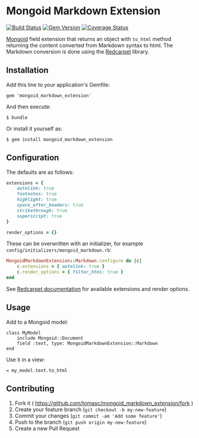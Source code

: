 # Mongoid Markdown Extension

[![Build Status](https://travis-ci.org/tomasc/mongoid_markdown_extension.svg)](https://travis-ci.org/tomasc/mongoid_markdown_extension) [![Gem Version](https://badge.fury.io/rb/mongoid_markdown_extension.svg)](http://badge.fury.io/rb/mongoid_markdown_extension) [![Coverage Status](https://img.shields.io/coveralls/tomasc/mongoid_markdown_extension.svg)](https://coveralls.io/r/tomasc/mongoid_markdown_extension)

[Mongoid](https://github.com/mongoid/mongoid) field extension that returns an object with `to_html` method returning the content converted from Markdown syntax to html. The Markdown conversion is done using the [Redcarpet](https://github.com/vmg/redcarpet) library.

## Installation

Add this line to your application's Gemfile:

    gem 'mongoid_markdown_extension'

And then execute:

    $ bundle

Or install it yourself as:

    $ gem install mongoid_markdown_extension

## Configuration

The defaults are as follows:

```Ruby
extensions = {
    autolink: true
    footnotes: true
    highlight: true
    space_after_headers: true
    strikethrough: true
    superscript: true
}

render_options = {}
```

These can be overwritten with an initializer, for example `config/initializers/mongoid_markdown.rb`:

```Ruby
MongoidMarkdownExtension::Markdown.configure do |c|
    c.extensions = { autolink: true }
    c.render_options = { filter_html: true }
end
```

See [Redcarpet documentation](https://github.com/vmg/redcarpet) for available extensions and render options.

## Usage

Add to a Mongoid model:

    class MyModel
        include Mongoid::Document
        field :text, type: MongoidMarkdownExtension::Markdown
    end
    
Use it in a view:

    = my_model.text.to_html

## Contributing

1. Fork it ( https://github.com/tomasc/mongoid_markdown_extension/fork )
2. Create your feature branch (`git checkout -b my-new-feature`)
3. Commit your changes (`git commit -am 'Add some feature'`)
4. Push to the branch (`git push origin my-new-feature`)
5. Create a new Pull Request
